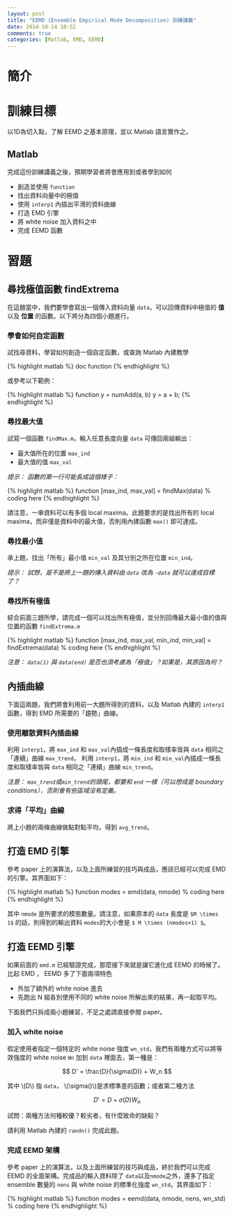 ```yaml
---
layout: post
title: "EEMD (Ensemble Empirical Mode Decomposition) 訓練講義"
date: 2014-10-14 10:52
comments: true
categories: [Matlab, EMD, EEMD]
---
```

# 簡介

# 訓練目標
以1D為切入點，了解 EEMD 之基本原理，並以 Matlab 語言實作之。

## Matlab
完成這份訓練講義之後，預期學習者將會應用到或者學到如何

- 創造並使用 `function`
- 找出資料向量中的極值
- 使用 `interp1` 內插出平滑的資料曲線
- 打造 EMD 引擎
- 將 white noise 加入資料之中
- 完成 EEMD 函數

# 習題

## 尋找極值函數 findExtrema
在這題當中，我們要學會寫出一個傳入資料向量 `data`，可以回傳資料中極值的 **值** 以及 **位置** 的函數。以下將分為四個小題進行。

### 學會如何自定函數
試找尋資料，學習如何創造一個自定函數，或查詢 Matlab 內建教學

{% highlight matlab %}
doc function
{% endhighlight %}

或參考以下範例：

{% highlight matlab %}
function y = numAdd(a, b)
y = a + b;
{% endhighlight %}

### 尋找最大值
試寫一個函數 `findMax.m`，輸入任意長度向量 `data` 可傳回兩組輸出：

- 最大值所在的位置 `max_ind`
- 最大值的值 `max_val`

*提示： 函數的第一行可能長成這個樣子：*

{% highlight matlab %}
function [max_ind, max_val] = findMax(data)
% coding here
{% endhighlight %}

請注意，一串資料可以有多個 local maxima。此題要求的是找出所有的 local maxima，而非僅是資料中的最大值，否則用內建函數 `max()` 即可達成。

### 尋找最小值
承上題，找出「所有」最小值 `min_val` 及其分別之所在位置 `min_ind`。

*提示： 試想，是不是將上一題的傳入資料由 `data` 改為 `-data` 就可以達成目標了？*

### 尋找所有極值
綜合前面三題所學，請完成一個可以找出所有極值，並分別回傳最大最小值的值與位置的函數 `findExtrema.m`

{% highlight matlab %}
function [max_ind, max_val, min_ind, min_val] = findExtrema(data)
% coding here
{% endhighlight %}

*注意： `data(1)` 與 `data(end)` 是否也須考慮為「極值」？如果是，其原因為何？*

## 內插曲線

下面這兩題，我們將會利用前一大題所得到的資料，以及 Matlab 內建的 `interp1`函數，得到 EMD 所需要的「趨勢」曲線。

### 使用離散資料內插曲線

利用 `interp1`，將 `max_ind` 和 `max_val`內插成一條長度和取樣率皆與 `data` 相同之「連續」曲線 `max_trend`。
利用 `interp1`，將 `min_ind` 和 `min_val`內插成一條長度和取樣率皆與 `data` 相同之「連續」曲線 `min_trend`。

*注意： `max_trend`或`min_trend`的頭尾，都要和 `end` 一樣（可以想成是 boundary conditions），否則會有些區域沒有定義。*

### 求得「平均」曲線
將上小題的兩條曲線做點對點平均，得到 `avg_trend`。

## 打造 EMD 引擎
參考 paper 上的演算法，以及上面所練習的技巧與成品，應該已經可以完成 EMD 的引擎。其界面如下：

{% highlight matlab %}
function modes = emd(data, nmode)
% coding here
{% endhighlight %}

其中 `nmode` 是所要求的模態數量。請注意，如果原本的 `data` 長度是 `$M \times 1$` 的話，則得到的輸出資料 `modes`的大小會是 `$ M \times (nmodes+1) $`。

## 打造 EEMD 引擎
如果前面的 `emd.m` 已經驗證完成，那麼接下來就是讓它進化成 EEMD 的時候了。比起 EMD ， EEMD 多了下面兩項特色

- 外加了額外的 white noise 進去
- 先跑出 N 組各別使用不同的 white noise 所解出來的結果，再一起取平均。

下面我們只拆成兩小題練習，不足之處請直接參閱 paper。

### 加入 white noise
假定使用者指定一個特定的 white noise 強度 `wn_std`，我們有兩種方式可以將等效強度的 white noise `Wn` 加到 `data` 裡面去，第一種是：

$$
D' = \frac{D}{\sigma(D)} + W_n
$$

其中 \\(D\\) 指 `data`， \\(\sigma()\\)是求標準差的函數；或者第二種方法

$$
D' = D + \sigma(D)W_n
$$

試問：兩種方法何種較優？較劣者，有什麼致命的缺點？

請利用 Matlab 內建的 `randn()` 完成此題。

### 完成 EEMD 架構
參考 paper 上的演算法，以及上面所練習的技巧與成品，終於我們可以完成 EEMD 的全面架構。完成品的輸入資料除了 `data`以及`nmode`之外，還多了指定 ensemble 數量的 `nens` 與 white noise 的標準化強度 `wn_std`。其界面如下：

{% highlight matlab %}
function modes = eemd(data, nmode, nens, wn_std)
% coding here
{% endhighlight %}
